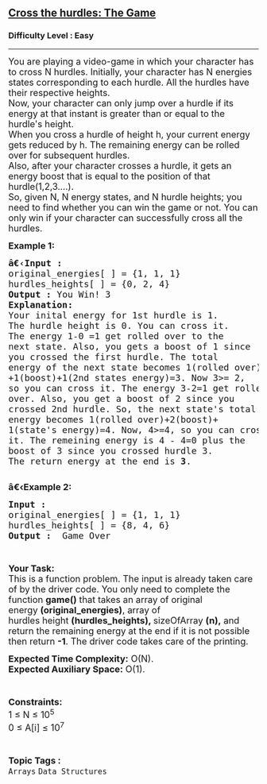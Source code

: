 <h2><a href="https://www.geeksforgeeks.org/problems/cross-the-hurdles-the-game4734/1?page=10&category=Arrays,Strings&difficulty=Easy&sortBy=accuracy">Cross the hurdles: The Game</a></h2><h3>Difficulty Level : Easy</h3><hr><div class="problems_problem_content__Xm_eO"><p><span style="font-size:18px">You are playing a video-game in which your character has to cross N hurdles. Initially, your character has N energies states corresponding to each hurdle. All the hurdles have their respective heights.<br>
Now, your character can only jump over a hurdle if its energy at that instant is greater than or equal to the hurdle's height.<br>
When you cross a hurdle of height h, your current energy gets reduced by h. The remaining energy can be rolled over for subsequent hurdles.<br>
Also, after your character crosses a hurdle, it gets an energy boost that is equal to the position of that hurdle(1,2,3....).<br>
So, given N, N energy states, and N hurdle heights; you need to find whether you can win the game or not. You can only win if your character can successfully cross all the hurdles.</span></p>

<p><span style="font-size:18px"><strong>Example 1:</strong></span></p>

<pre><span style="font-size:18px"><strong>â€‹Input :</strong> 
original_energies[ ] = {1, 1, 1}
hurdles_heights[ ] = {0, 2, 4}
<strong>Output :</strong> You Win! 3
<strong>Explanation:
</strong>Your inital energy for 1st hurdle is 1. 
The hurdle height is 0. You can cross it. 
The energy 1-0 =1 get rolled over to the 
next state. Also, you gets a boost of 1 since 
you crossed the first hurdle. The total 
energy of the next state becomes 1(rolled over)
+1(boost)+1(2nd states energy)=3. Now 3&gt;= 2, 
so you can cross it. The energy 3-2=1 get rolled 
over. Also, you get a boost of 2 since you 
crossed 2nd hurdle. So, the next state's total 
energy becomes 1(rolled over)+2(boost)+
1(state's energy)=4. Now, 4&gt;=4, so you can cross 
it. The remeining energy is 4 - 4=0 plus the 
boost of 3 since you crossed hurdle 3. 
The return energy at the end is <strong>3</strong>. 
</span></pre>

<p><br>
<span style="font-size:18px"><strong>â€‹Example 2:</strong></span></p>

<pre><span style="font-size:18px"><strong>Input :</strong> 
original_energies[ ] = {1, 1, 1} 
hurdles_heights[ ] = {8, 4, 6}<strong>
Output :</strong>  Game Over
</span></pre>

<p>&nbsp;</p>

<p><span style="font-size:18px"><strong>Your Task:</strong><br>
This is a function problem. The input is already taken care of by the driver code. You only need to complete the function <strong>game()</strong> that takes an array of original energy&nbsp;<strong>(original_energies)</strong>, array of hurdles&nbsp;height&nbsp;<strong>(hurdles_heights),&nbsp;</strong>sizeOfArray <strong>(n),</strong>&nbsp;and return the remaining energy at the end if it is not possible then return <strong>-1</strong>. The driver code takes care of the printing.</span></p>

<p><span style="font-size:18px"><strong>Expected Time Complexity:</strong>&nbsp;O(N).<br>
<strong>Expected Auxiliary Space:</strong>&nbsp;O(1).</span></p>

<p>&nbsp;</p>

<p><span style="font-size:18px"><strong>Constraints:</strong><br>
1 ≤ N ≤ 10<sup>5</sup><br>
0 ≤ A[i] ≤ 10<sup>7</sup></span></p>
</div><br><p><span style=font-size:18px><strong>Topic Tags : </strong><br><code>Arrays</code>&nbsp;<code>Data Structures</code>&nbsp;